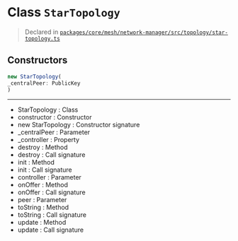 # Class `StarTopology`
> Declared in [`packages/core/mesh/network-manager/src/topology/star-topology.ts`](https://github.com/dxos/protocols/blob/main/packages/core/mesh/network-manager/src/topology/star-topology.ts#L12)

## Constructors
```ts
new StarTopology(
_centralPeer: PublicKey
)
```

---
- StarTopology : Class
- constructor : Constructor
- new StarTopology : Constructor signature
- _centralPeer : Parameter
- _controller : Property
- destroy : Method
- destroy : Call signature
- init : Method
- init : Call signature
- controller : Parameter
- onOffer : Method
- onOffer : Call signature
- peer : Parameter
- toString : Method
- toString : Call signature
- update : Method
- update : Call signature
